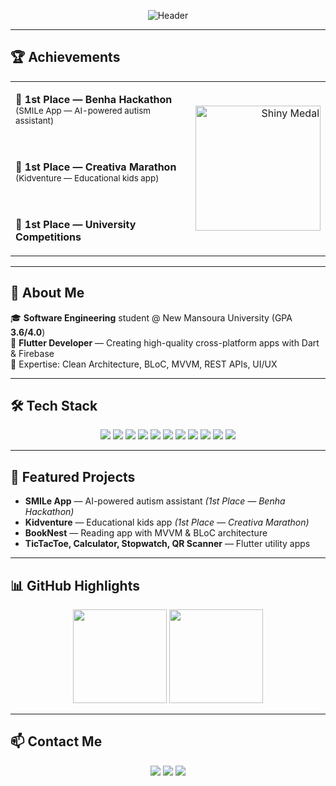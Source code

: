 <!-- ===========================
     Ahmed Elsaadany — README
=========================== -->

<!-- Animated Gradient Header -->
<p align="center">
  <img src="https://capsule-render.vercel.app/api?type=waving&color=0:ffcc00,100:0066ff&height=120&section=header&text=AHMED%20ELSAADANY%20|%20Flutter%20Developer&fontColor=ffffff&fontSize=35&animation=twinkling&fontAlignY=35" alt="Header"/>
</p>

---

## 🏆 Achievements
<table width="100%">
<tr>
<td align="left" valign="middle">

**🥇 1st Place — Benha Hackathon**  
<sub>(SMILe App — AI-powered autism assistant)</sub>  
<br><br>

**🥇 1st Place — Creativa Marathon**  
<sub>(Kidventure — Educational kids app)</sub>  
<br><br>

**🥇 1st Place — University Competitions**

</td>
<td align="right" valign="middle">

<img src="https://media.giphy.com/media/fxsqOYnIMEefC/giphy.gif" width="200" height="200" alt="Shiny Medal" />

</td>
</tr>
</table>

---

## 🚀 About Me
🎓 **Software Engineering** student @ New Mansoura University (GPA **3.6/4.0**)  
💼 **Flutter Developer** — Creating high-quality cross-platform apps with Dart & Firebase  
🌟 Expertise: Clean Architecture, BLoC, MVVM, REST APIs, UI/UX  

---

## 🛠 Tech Stack
<p align="center">
  <img src="https://img.shields.io/badge/Dart-0175C2?style=for-the-badge&logo=dart&logoColor=white" />
  <img src="https://img.shields.io/badge/Flutter-02569B?style=for-the-badge&logo=flutter&logoColor=white" />
  <img src="https://img.shields.io/badge/Firebase-FFCA28?style=for-the-badge&logo=firebase&logoColor=black" />
  <img src="https://img.shields.io/badge/REST%20API-005571?style=for-the-badge&logo=postman&logoColor=white" />
  <img src="https://img.shields.io/badge/BLoC-02569B?style=for-the-badge&logo=flutter&logoColor=white" />
  <img src="https://img.shields.io/badge/MVVM-6C63FF?style=for-the-badge" />
  <img src="https://img.shields.io/badge/Clean%20Architecture-FF5733?style=for-the-badge" />
  <img src="https://img.shields.io/badge/Git-F05032?style=for-the-badge&logo=git&logoColor=white" />
  <img src="https://img.shields.io/badge/GitHub-181717?style=for-the-badge&logo=github" />
  <img src="https://img.shields.io/badge/Figma-F24E1E?style=for-the-badge&logo=figma&logoColor=white" />
  <img src="https://img.shields.io/badge/Postman-FF6C37?style=for-the-badge&logo=postman&logoColor=white" />
</p>

---

## 📂 Featured Projects
- **SMILe App** — AI-powered autism assistant *(1st Place — Benha Hackathon)*  
- **Kidventure** — Educational kids app *(1st Place — Creativa Marathon)*  
- **BookNest** — Reading app with MVVM & BLoC architecture  
- **TicTacToe, Calculator, Stopwatch, QR Scanner** — Flutter utility apps  

---

## 📊 GitHub Highlights
<p align="center">
  <img src="https://github-readme-stats.vercel.app/api?username=AhmedElsa3dany&show_icons=true&theme=tokyonight&hide_border=true" height="150" />
  <img src="https://github-readme-stats.vercel.app/api/top-langs/?username=AhmedElsa3dany&layout=compact&theme=tokyonight&hide_border=true" height="150" />
</p>

---

## 📫 Contact Me
<p align="center">
  <a href="mailto:ahmedelsaadany16112003@gmail.com"><img src="https://img.shields.io/badge/Email-D14836?style=for-the-badge&logo=gmail&logoColor=white" /></a>
  <a href="https://www.linkedin.com/in/ahmed-elsa3dany/"><img src="https://img.shields.io/badge/LinkedIn-0A66C2?style=for-the-badge&logo=linkedin&logoColor=white" /></a>
  <a href="https://github.com/AhmedElsa3dany"><img src="https://img.shields.io/badge/GitHub-181717?style=for-the-badge&logo=github&logoColor=white" /></a>
</p>
